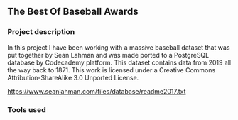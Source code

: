 ## The Best Of Baseball Awards

### Project description
In this project I have been working with a massive baseball dataset that was put together by Sean Lahman and was made ported to a PostgreSQL database by Codecademy platform. This dataset contains data from 2019 all the way back to 1871.
This work is licensed under a Creative Commons Attribution-ShareAlike 3.0 Unported License.

https://www.seanlahman.com/files/database/readme2017.txt

### Tools used
